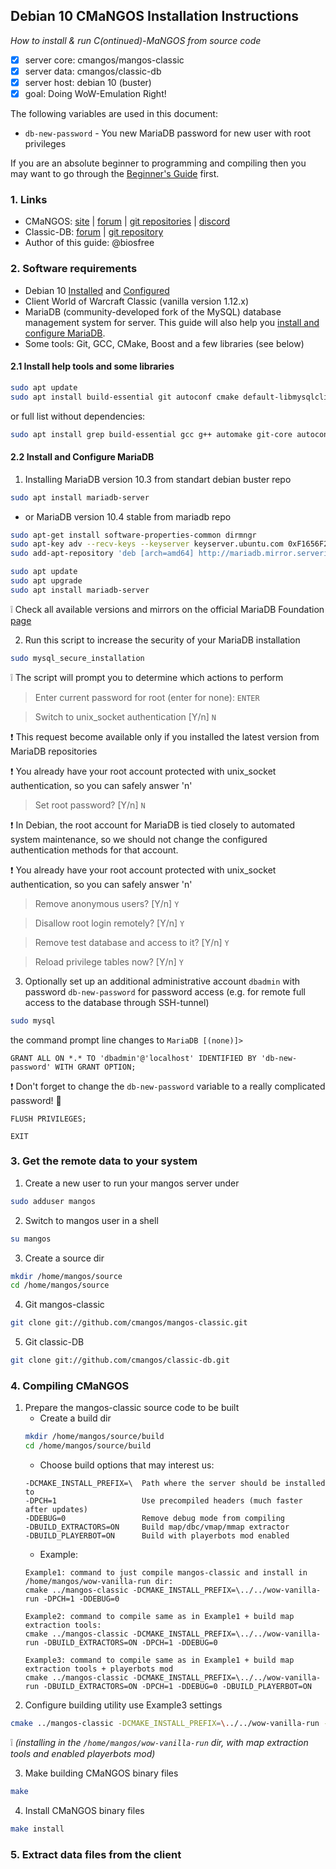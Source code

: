 ## Debian 10 CMaNGOS Installation Instructions
*How to install & run C(ontinued)-MaNGOS from source code*
- [x] server core: cmangos/mangos-classic
- [x] server data: cmangos/classic-db
- [x] server host: debian 10 (buster)
- [x] goal: Doing WoW-Emulation Right!

The following variables are used in this document:
- `db-new-password` - You new MariaDB password for new user with root privileges

If you are an absolute beginner to programming and compiling then you may want to go through the [Beginner's Guide](https://github.com/cmangos/issues/wiki/Beginners-Guide-Home) first.

### 1. Links
- CMaNGOS: [site](https://cmangos.net) | [forum](https://forum.cmangos.net) | [git repositories](https://github.com/cmangos) | [discord](https://discord.gg/Dgzerzb)
- Classic-DB: [forum](https://github.com/cmangos/classic-db/issues) | [git repository](https://github.com/cmangos/classic-db)
- Author of this guide: @biosfree

### 2. Software requirements
- Debian 10 [Installed](https://github.com/biosfree/cmangos-help) and [Configured](https://github.com/biosfree/cmangos-help)
- Client World of Warcraft Classic (vanilla version 1.12.x)
- MariaDB (community-developed fork of the MySQL) database management system for server. This guide will also help you [install and configure MariaDB](#install_mariadb).
- Some tools: Git, GCC, CMake, Boost and a few libraries (see below)

#### 2.1 Install help tools and some libraries
```bash
sudo apt update
sudo apt install build-essential git autoconf cmake default-libmysqlclient-dev libtool libssl-dev zlibc libbz2-dev subversion libboost-all-dev
```
or full list without dependencies:
```bash
sudo apt install grep build-essential gcc g++ automake git-core autoconf make patch cmake default-libmysqlclient-dev libtool libssl-dev binutils zlibc libc6 libbz2-dev subversion libboost-all-dev
```

#### 2.2 Install and Configure MariaDB <a name="install_mariadb"></a>
1. Installing MariaDB version 10.3 from standart debian buster repo
```bash
sudo apt install mariadb-server
```
- or MariaDB version 10.4 stable from mariadb repo
```bash
sudo apt-get install software-properties-common dirmngr
sudo apt-key adv --recv-keys --keyserver keyserver.ubuntu.com 0xF1656F24C74CD1D8
sudo add-apt-repository 'deb [arch=amd64] http://mariadb.mirror.serveriai.lt/repo/10.4/debian buster main'
```
```bash
sudo apt update
sudo apt upgrade
sudo apt install mariadb-server
```
:grey_exclamation: Check all available versions and mirrors on the official MariaDB Foundation [page](https://downloads.mariadb.org/mariadb/repositories/#distro=Debian&distro_release=buster--buster)

2. Run this script to increase the security of your MariaDB installation
```bash
sudo mysql_secure_installation
```
:grey_exclamation: The script will prompt you to determine which actions to perform
> Enter current password for root (enter for none): `ENTER`

> Switch to unix_socket authentication [Y/n] `N`

:exclamation: This request become available only if you installed the latest version from MariaDB repositories

:exclamation: You already have your root account protected with unix_socket authentication, so you can safely answer 'n'

> Set root password? [Y/n] `N`

:exclamation: In Debian, the root account for MariaDB is tied closely to automated system maintenance, so we should not change the configured authentication methods for that account.

:exclamation: You already have your root account protected with unix_socket authentication, so you can safely answer 'n'

> Remove anonymous users? [Y/n] `Y`

> Disallow root login remotely? [Y/n] `Y`

> Remove test database and access to it? [Y/n] `Y`

> Reload privilege tables now? [Y/n] `Y`

3. Optionally set up an additional administrative account `dbadmin` with password `db-new-password` for password access (e.g. for remote full access to the database through SSH-tunnel)
```bash
sudo mysql
```
the command prompt line changes to `MariaDB [(none)]>`
```mysql
GRANT ALL ON *.* TO 'dbadmin'@'localhost' IDENTIFIED BY 'db-new-password' WITH GRANT OPTION;
```
:exclamation: Don't forget to change the `db-new-password` variable to a really complicated password! :speak_no_evil:

```mysql
FLUSH PRIVILEGES;
```

```mysql
EXIT
```

### 3. Get the remote data to your system
1. Create a new user to run your mangos server under
```bash
sudo adduser mangos
```
2. Switch to mangos user in a shell
```bash
su mangos
```
3. Create a source dir
```bash
mkdir /home/mangos/source
cd /home/mangos/source
```
4. Git mangos-classic
```bash
git clone git://github.com/cmangos/mangos-classic.git
```
5. Git classic-DB
```bash
git clone git://github.com/cmangos/classic-db.git
```
### 4. Compiling CMaNGOS
1. Prepare the mangos-classic source code to be built
	- Create a build dir
	```bash
	mkdir /home/mangos/source/build
	cd /home/mangos/source/build
	```
	- Choose build options that may interest us:
	```
	-DCMAKE_INSTALL_PREFIX=\  Path where the server should be installed to
	-DPCH=1                   Use precompiled headers (much faster after updates)
	-DDEBUG=0                 Remove debug mode from compiling
	-DBUILD_EXTRACTORS=ON     Build map/dbc/vmap/mmap extractor
	-DBUILD_PLAYERBOT=ON      Build with playerbots mod enabled
	```
	- Example:
	```
	Example1: command to just compile mangos-classic and install in /home/mangos/wow-vanilla-run dir:
	cmake ../mangos-classic -DCMAKE_INSTALL_PREFIX=\../../wow-vanilla-run -DPCH=1 -DDEBUG=0
	
	Example2: command to compile same as in Example1 + build map extraction tools:
	cmake ../mangos-classic -DCMAKE_INSTALL_PREFIX=\../../wow-vanilla-run -DBUILD_EXTRACTORS=ON -DPCH=1 -DDEBUG=0
	
	Example3: command to compile same as in Example1 + build map extraction tools + playerbots mod
	cmake ../mangos-classic -DCMAKE_INSTALL_PREFIX=\../../wow-vanilla-run -DBUILD_EXTRACTORS=ON -DPCH=1 -DDEBUG=0 -DBUILD_PLAYERBOT=ON
	```
2. Configure building utility use Example3 settings
```bash
cmake ../mangos-classic -DCMAKE_INSTALL_PREFIX=\../../wow-vanilla-run -DBUILD_EXTRACTORS=ON -DPCH=1 -DDEBUG=0 -DBUILD_PLAYERBOT=ON
```
:grey_exclamation: *(installing in the `/home/mangos/wow-vanilla-run` dir, with map extraction tools and enabled playerbots mod)*

3. Make building CMaNGOS binary files
```bash
make
```
4. Install CMaNGOS binary files
```bash
make install
```
### 5. Extract data files from the client
